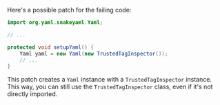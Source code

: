 Here's a possible patch for the failing code:

```java
import org.yaml.snakeyaml.Yaml;

// ...

protected void setupYaml() {
    Yaml yaml = new Yaml(new TrustedTagInspector());
    // ...
}
```

This patch creates a `Yaml` instance with a `TrustedTagInspector` instance. This way, you can still use the `TrustedTagInspector` class, even if it's not directly imported.